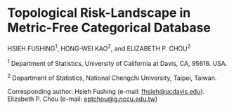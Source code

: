 # Topological Risk-Landscape in Metric-Free Categorical Database

HSIEH FUSHING<sup>1</sup>, HONG-WEI KAO<sup>2</sup>, and ELIZABETH P. CHOU<sup>2</sup>

<sup>1</sup> Department of Statistics, University of California at Davis, CA, 95616. USA. 

<sup>2</sup> Department of Statistics, National Chengchi University, Taipei, Taiwan.

Corresponding author: Hsieh Fushing (e-mail: fhsieh@ucdavis.edu). Elizabeth P. Chou (e-mail: eptchou@g.nccu.edu.tw)
